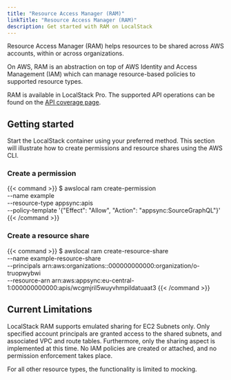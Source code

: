 ```yaml
---
title: "Resource Access Manager (RAM)"
linkTitle: "Resource Access Manager (RAM)"
description: Get started with RAM on LocalStack
---
```


Resource Access Manager (RAM) helps resources to be shared across AWS accounts, within or across organizations.

On AWS, RAM is an abstraction on top of AWS Identity and Access Management (IAM) which can manage resource-based policies to supported resource types.

RAM is available in LocalStack Pro.
The supported API operations can be found on the [API coverage page](https://docs.localstack.cloud/references/coverage/coverage_ram/).

## Getting started

Start the LocalStack container using your preferred method.
This section will illustrate how to create permissions and resource shares using the AWS CLI.

### Create a permission

{{< command >}}
$ awslocal ram create-permission \
    --name example \
    --resource-type appsync:apis \
    --policy-template '{"Effect": "Allow", "Action": "appsync:SourceGraphQL"}'
{{< /command >}}

### Create a resource share

{{< command >}}
$ awslocal ram create-resource-share \
    --name example-resource-share \
    --principals arn:aws:organizations::000000000000:organization/o-truopwybwi \
    --resource-arn arn:aws:appsync:eu-central-1:000000000000:apis/wcgmjril5wuyvhmpildatuaat3
{{< /command >}}

## Current Limitations

LocalStack RAM supports emulated sharing for EC2 Subnets only.
Only specified account principals are granted access to the shared subnets, and associated VPC and route tables.
Furthermore, only the sharing aspect is implemented at this time.
No IAM policies are created or attached, and no permission enforcement takes place.

For all other resource types, the functionality is limited to mocking.
